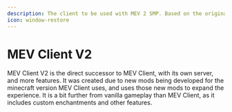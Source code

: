 ```yaml
---
description: The client to be used with MEV 2 SMP. Based on the original MEV client!
icon: window-restore
---
```


# MEV Client V2

MEV Client V2 is the direct successor to MEV Client, with its own server, and more features. It was created due to new mods being developed for the minecraft version MEV Client uses, and uses those new mods to expand the experience. It is a bit further from vanilla gameplay than MEV Client, as it includes custom enchantments and other features.
